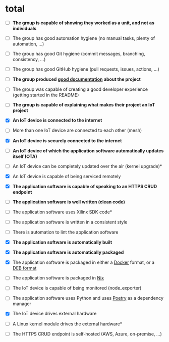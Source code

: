 # total

- [ ] **The group is capable of showing they worked as a unit, and not as individuals**

- [ ] The group has good automation hygiene (no manual tasks, plenty of automation, …)
- [ ] The group has good Git hygiene (commit messages, branching, consistency, …)
- [ ] The group has good GitHub hygiene (pull requests, issues, actions, …)
- [ ] **The group produced** [**good documentation**](https://documentation.divio.com/) **about the project**
- [ ] The group was capable of creating a good developer experience (getting started in the README)
- [ ] **The group is capable of explaining what makes their project an IoT project**



- [x] **An IoT device is connected to the internet**
- [ ] More than one IoT device are connected to each other (mesh)
- [x] **An IoT device is securely connected to the internet**
- [ ] **An IoT device of which the application software automatically updates itself (OTA)**
- [ ] An IoT device can be completely updated over the air (kernel upgrade)*
- [x] An IoT device is capable of being serviced remotely



- [x] **The application software is capable of speaking to an HTTPS CRUD endpoint**
- [ ] **The application software is well written (clean code)**
- [ ] The application software uses Xilinx SDK code*
- [ ] The application software is written in a consistent style
- [ ] There is automation to lint the application software
- [x] **The application software is automatically built**
- [x] **The application software is automatically packaged**



- [x] The application software is packaged in either a [Docker](https://www.docker.com/) format, or a [DEB format](https://www.debian.org/doc/manuals/debian-faq/pkg-basics.en.html)
- [ ] The application software is packaged in [Nix](https://nixos.org/)
- [ ] The IoT device is capable of being monitored (node_exporter)
- [ ] The application software uses Python and uses [Poetry](https://python-poetry.org/) as a dependency manager
- [x] The IoT device drives external hardware
- [ ] A Linux kernel module drives the external hardware*
- [ ] The HTTPS CRUD endpoint is self-hosted (AWS, Azure, on-premise, …)